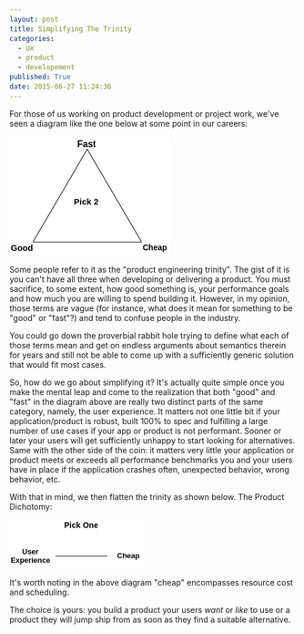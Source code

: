 ```yaml
---
layout: post
title: Simplifying The Trinity
categories:
  - UX
  - product
  - developement
published: True
date: 2015-06-27 11:24:36
---
```


For those of us working on product development or project work, we've seen a diagram like the one below at some point in our careers:

![](/assets/images/2015-06-27-simplifying-the-trinity/trinity.png)

<!-- more -->

Some people refer to it as the "product engineering trinity". The gist of it is you can't have all three when developing or delivering a product. You must sacrifice, to some extent, how good something is, your performance goals and how much you are willing to spend building it. However, in my opinion, those terms are vague (for instance, what does it mean for something to be "good" or "fast"?) and tend to confuse people in the industry.

You could go down the proverbial rabbit hole trying to define what each of those terms mean and get on endless arguments about semantics therein for years and still not be able to come up with a sufficiently generic solution that would fit most cases.

So, how do we go about simplifying it? It's actually quite simple once you make the mental leap and come to the realization that both "good" and "fast" in the diagram above are really two distinct parts of the same category, namely, the user experience. It matters not one little bit if your application/product is robust, built 100% to spec and fulfilling a large number of use cases if your app or product is not performant. Sooner or later your users will get sufficiently unhappy to start looking for alternatives. Same with the other side of the coin: it matters very little your application or product meets or exceeds all performance benchmarks you and your users have in place if the application crashes often, unexpected behavior, wrong behavior, etc.

With that in mind, we then flatten the trinity as shown below. The Product Dichotomy:

![](/assets/images/2015-06-27-simplifying-the-trinity/dichotomy.png)

It's worth noting in the above diagram "cheap" encompasses resource cost and scheduling.

The choice is yours: you build a product your users _want_ or _like_ to use or a product they will jump ship from as soon as they find a suitable alternative.
